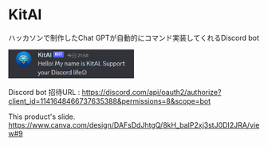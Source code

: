 # KitAI
ハッカソンで制作したChat GPTが自動的にコマンド実装してくれるDiscord bot

<img src=https://github.com/yukitakaGrid/KitAI/blob/main/img/KitAI_greed.png width="50%" />

Discord bot 招待URL : https://discord.com/api/oauth2/authorize?client_id=1141648466737635388&permissions=8&scope=bot

This product's slide.
https://www.canva.com/design/DAFsDdJhtgQ/8kH_baIP2xj3stJ0DI2JRA/view#9
